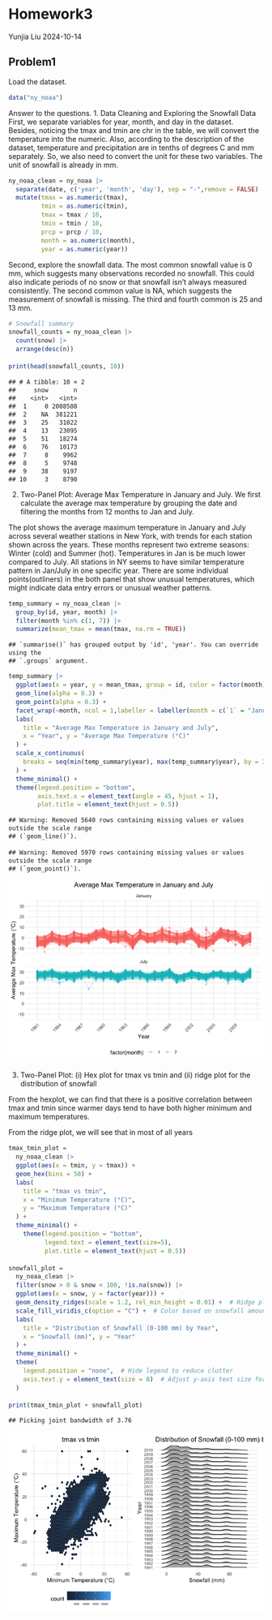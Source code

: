 Homework3
================
Yunjia Liu
2024-10-14

## Problem1

Load the dataset.

``` r
data("ny_noaa")
```

Answer to the questions. 1. Data Cleaning and Exploring the Snowfall
Data First, we separate variables for year, month, and day in the
dataset. Besides, noticing the tmax and tmin are chr in the table, we
will convert the temperature into the numeric. Also, according to the
description of the dataset, temperature and precipitation are in tenths
of degrees C and mm separately. So, we also need to convert the unit for
these two variables. The unit of snowfall is already in mm.

``` r
ny_noaa_clean = ny_noaa |>
  separate(date, c('year', 'month', 'day'), sep = "-",remove = FALSE) |>
  mutate(tmax = as.numeric(tmax),
         tmin = as.numeric(tmin),
         tmax = tmax / 10,
         tmin = tmin / 10,
         prcp = prcp / 10,
         month = as.numeric(month),
         year = as.numeric(year))
```

Second, explore the snowfall data. The most common snowfall value is 0
mm, which suggests many observations recorded no snowfall. This could
also indicate periods of no snow or that snowfall isn’t always measured
consistently. The second common value is NA, which suggests the
measurement of snowfall is missing. The third and fourth common is 25
and 13 mm.

``` r
# Snowfall summary
snowfall_counts = ny_noaa_clean |>
  count(snow) |>
  arrange(desc(n))

print(head(snowfall_counts, 10))
```

    ## # A tibble: 10 × 2
    ##     snow       n
    ##    <int>   <int>
    ##  1     0 2008508
    ##  2    NA  381221
    ##  3    25   31022
    ##  4    13   23095
    ##  5    51   18274
    ##  6    76   10173
    ##  7     8    9962
    ##  8     5    9748
    ##  9    38    9197
    ## 10     3    8790

2.  Two-Panel Plot: Average Max Temperature in January and July. We
    first calculate the average max temperature by grouping the date and
    filtering the months from 12 months to Jan and July.

The plot shows the average maximum temperature in January and July
across several weather stations in New York, with trends for each
station shown across the years. These months represent two extreme
seasons: Winter (cold) and Summer (hot). Temperatures in Jan is be much
lower compared to July. All stations in NY seems to have similar
temperature pattern in Jan/July in one specific year. There are some
individual points(outliners) in the both panel that show unusual
temperatures, which might indicate data entry errors or unusual weather
patterns.

``` r
temp_summary = ny_noaa_clean |>
  group_by(id, year, month) |>
  filter(month %in% c(1, 7)) |>
  summarize(mean_tmax = mean(tmax, na.rm = TRUE))
```

    ## `summarise()` has grouped output by 'id', 'year'. You can override using the
    ## `.groups` argument.

``` r
temp_summary |>
  ggplot(aes(x = year, y = mean_tmax, group = id, color = factor(month))) +
  geom_line(alpha = 0.3) +
  geom_point(alpha = 0.3) +
  facet_wrap(~month, ncol = 1,labeller = labeller(month = c(`1` = "January", `7` = "July"))) +
  labs(
    title = "Average Max Temperature in January and July",
    x = "Year", y = "Average Max Temperature (°C)"
  ) +
  scale_x_continuous(
    breaks = seq(min(temp_summary$year), max(temp_summary$year), by = 3)
  ) +
  theme_minimal() +
  theme(legend.position = "bottom",
        axis.text.x = element_text(angle = 45, hjust = 1),
        plot.title = element_text(hjust = 0.5))
```

    ## Warning: Removed 5640 rows containing missing values or values outside the scale range
    ## (`geom_line()`).

    ## Warning: Removed 5970 rows containing missing values or values outside the scale range
    ## (`geom_point()`).

![](homework3_files/figure-gfm/unnamed-chunk-2-1.png)<!-- -->

3.  Two-Panel Plot: (i) Hex plot for tmax vs tmin and (ii) ridge plot
    for the distribution of snowfall

From the hexplot, we can find that there is a positive correlation
between tmax and tmin since warmer days tend to have both higher minimum
and maximum temperatures.

From the ridge plot, we will see that in most of all years

``` r
tmax_tmin_plot = 
  ny_noaa_clean |>
  ggplot(aes(x = tmin, y = tmax)) +
  geom_hex(bins = 50) +
  labs(
    title = "tmax vs tmin",
    x = "Minimum Temperature (°C)", 
    y = "Maximum Temperature (°C)"
  ) +
  theme_minimal() +
    theme(legend.position = "bottom",
          legend.text = element_text(size=5),
          plot.title = element_text(hjust = 0.5))

snowfall_plot = 
  ny_noaa_clean |>
  filter(snow > 0 & snow < 100, !is.na(snow)) |>
  ggplot(aes(x = snow, y = factor(year))) +
  geom_density_ridges(scale = 1.2, rel_min_height = 0.01) +  # Ridge plot
  scale_fill_viridis_c(option = "C") +  # Color based on snowfall amount
  labs(
    title = "Distribution of Snowfall (0-100 mm) by Year",
    x = "Snowfall (mm)", y = "Year"
  ) +
  theme_minimal() +
  theme(
    legend.position = "none",  # Hide legend to reduce clutter
    axis.text.y = element_text(size = 8)  # Adjust y-axis text size for readability
  )

print(tmax_tmin_plot + snowfall_plot)
```

    ## Picking joint bandwidth of 3.76

![](homework3_files/figure-gfm/unnamed-chunk-3-1.png)<!-- -->
